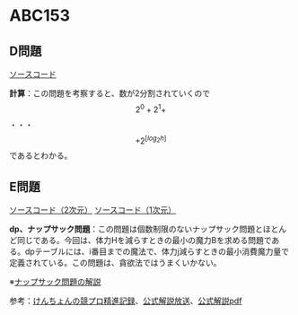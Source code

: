 # ABC153

## D問題

[ソースコード](https://atcoder.jp/contests/abc153/submissions/12514563)

**計算**：この問題を考察すると、数が2分割されていくので$$2^0+2^1+$$・・・$$+2^{[log_2h]}$$であるとわかる。

## E問題

[ソースコード（2次元）](https://atcoder.jp/contests/abc153/submissions/12532765)
[ソースコード（1次元）]()

**dp、ナップサック問題**：この問題は個数制限のないナップサック問題とほとんど同じである。今回は、体力Hを減らすときの最小の魔力Bを求める問題である。dpテーブルには、i番目までの魔法で、体力j減らすときの最小消費魔力量で定義されている。この問題は、貪欲法ではうまくいかない。

※[ナップサック問題の解説](../Algorithm/knapsack.md)

参考：[けんちょんの競プロ精進記録](https://drken1215.hatenablog.com/entry/2020/01/26/225000)、[公式解説放送](https://www.youtube.com/watch?v=pKOPnK1JPLE&feature=youtu.be)、[公式解説pdf](https://img.atcoder.jp/abc153/editorial.pdf)
